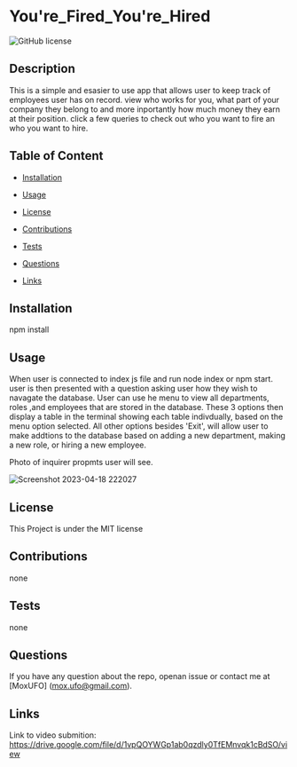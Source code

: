 # You're_Fired_You're_Hired
![GitHub license](https://img.shields.io/badge/license-MIT-blue.svg)

## Description

This is a simple and esasier to use app that allows user to keep track of employees user has on record.
view who works for you, what part of your company they belong to and more inportantly how much
money they earn at their position. click a few queries to check out who you want to fire an who 
you want to hire.

## Table of Content

* [Installation](#installation)

* [Usage](#usage)

* [License](#license)

* [Contributions](#contributions)

* [Tests](#tests)

* [Questions](#questions)

* [Links](#links)

## Installation

npm install

## Usage

When user is connected to index js file and run node index or npm start. user is then presented with a question asking user how they wish to navagate the database.
User can use he menu to view all departments, roles ,and employees that are stored in the database. These 3  options then display a table in the terminal showing each table indivdually, based on the menu option selected. All other options besides 'Exit', will allow user to make addtions to the database based on adding a new department, making a new role, or hiring a new employee. 

Photo of inquirer propmts user will see.

![Screenshot 2023-04-18 222027](https://user-images.githubusercontent.com/121896793/232951225-e0aef5fd-9c27-46aa-8564-8c338f4e48fc.png)

## License

This Project is under the MIT license

## Contributions

none

## Tests

none 

## Questions

If you have any question about the repo, openan issue or contact me at [MoxUFO] (mox.ufo@gmail.com).

## Links
Link to video submition: https://drive.google.com/file/d/1vpQOYWGp1ab0qzdly0TfEMnvqk1cBdSO/view

